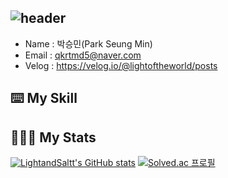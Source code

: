    ![header](https://capsule-render.vercel.app/api?type=waving&height=300&color=gradient&text=Welcome%20to%20SeungMin's%20GitHub%20🙋🏻‍♂️&fontSize=40&fontAlign=50&animation=fadeIn)
-----------------------------------------------------------------------------------------------------------------------------------------------------------------------------------
- Name : 박승민(Park Seung Min)
- Email : qkrtmd5@naver.com
- Velog : https://velog.io/@lightoftheworld/posts

⌨️ My Skill
-----------------------------------------------------------------------------------------------------------------------------------------------------------------------------------


🧑🏻‍💻 My Stats 
------------------------------------------------------------------------------------------------------------------------------------------------------------------------------------
[![LightandSaltt's GitHub stats](https://github-readme-stats.vercel.app/api?username=LightandSaltt)](https://github.com/LightandSaltt/github-readme-stats)
[![Solved.ac
프로필](http://mazassumnida.wtf/api/v2/generate_badge?boj={handle})](https://solved.ac/{handle})
